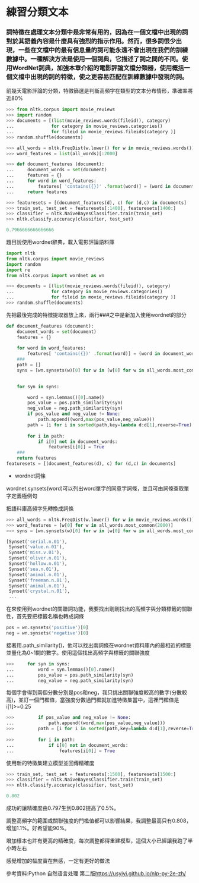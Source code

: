 練習分類文本
==

### 詞特徵在處理文本分類中是非常有用的，因為在一個文檔中出現的詞對於其語義內容是什麼具有強烈的指示作用。然而，很多詞很少出現，一些在文檔中的最有信息量的詞可能永遠不會出現在我們的訓練數據中。一種解決方法是使用一個詞典，它描述了詞之間的不同。使用WordNet詞典，加強本章介紹的電影評論文檔分類器，使用概括一個文檔中出現的詞的特徵，使之更容易匹配在訓練數據中發現的詞。

前幾天電影評論的分類，特徵篩選是判斷高頻字在類型的文本分布情形，準確率將近80%
```python
>>> from nltk.corpus import movie_reviews
>>> import random
>>> documents = [(list(movie_reviews.words(fileid)), category)
...              for category in movie_reviews.categories()
...              for fileid in movie_reviews.fileids(category )]
>>> random.shuffle(documents)

>>> all_words = nltk.FreqDist(w.lower() for w in movie_reviews.words())
>>> word_features = list(all_words)[:2000] 

>>> def document_features (document): 
...     document_words = set(document)
...     features = {}
...     for word in word_features:
...         features[ 'contains({})' .format(word)] = (word in document_words)
...     return features

>>> featuresets = [(document_features(d), c) for (d,c) in documents]
>>> train_set, test_set = featuresets[:1400], featuresets[1400:]
>>> classifier = nltk.NaiveBayesClassifier.train(train_set)
>>> nltk.classify.accuracy(classifier, test_set)

0.7966666666666666
```

題目說使用wordnet辭典，載入電影評論語料庫

```python
import nltk
from nltk.corpus import movie_reviews
import random
import re
from nltk.corpus import wordnet as wn

>>> documents = [(list(movie_reviews.words(fileid)), category)
...              for category in movie_reviews.categories()
...              for fileid in movie_reviews.fileids(category )]
>>> random.shuffle(documents)
```

先把最後完成的特徵提取器放上來，兩行###之中是新加入使用wordnet的部分
```python
def document_features (document): 
    document_words = set(document)
    features = {}
    
    for word in word_features:
        features[ 'contains({})' .format(word)] = (word in document_words)
    ###
    path = []
    syns = [wn.synsets(w)[0] for w in [w[0] for w in all_words.most_common(5000)][2000:] if len(wn.synsets(w))>0]
    

    for syn in syns:

        word = syn.lemmas()[0].name()
        pos_value = pos.path_similarity(syn)
        neg_value = neg.path_similarity(syn)
        if pos_value and neg_value != None:
            path.append((word,max(pos_value,neg_value)))
        path = [i for i in sorted(path,key=lambda d:d[1],reverse=True) if  i[1]>=0.25]
        
        for i in path:
            if i[0] not in document_words:
                features[i[0]] = True
    ###
    return features
featuresets = [(document_features(d), c) for (d,c) in documents]
```

- wordnet詞條

wordnet.synsets(word)可以列出word單字的同意字詞條，並且可由詞條查取單字定義極例句

把語料庫高頻字先轉換成詞條
```python
>>> all_words = nltk.FreqDist(w.lower() for w in movie_reviews.words())
>>> word_features = [w[0] for w in all_words.most_common(2000)]
>>> syns = [wn.synsets(w)[0] for w in [w[0] for w in all_words.most_common(5000)][2000:] if len(wn.synsets(w))>0]

[Synset('serial.n.01'),
 Synset('value.n.01'),
 Synset('miss.v.01'),
 Synset('oliver.n.01'),
 Synset('hollow.n.01'),
 Synset('sea.n.01'),
 Synset('animal.n.01'),
 Synset('freeman.n.01'),
 Synset('animal.n.01'),
 Synset('crystal.n.01'),
 ...
```

在來使用到wordnet的關聯詞功能，我要找出剛剛找出的高頻字與分類標籤的關聯性，首先要把標籤名稱也轉成詞條
```python
pos = wn.synsets('positive')[0]
neg = wn.synsets('negative')[0]
```
接著用.path_similarity()，他可以找出兩詞條在wordnet資料庫內的最相近的標籤並量化為0~1間的數字。使用這個找出高頻字與標籤的關聯強度
```python
>>>     for syn in syns:
...         word = syn.lemmas()[0].name()
...         pos_value = pos.path_similarity(syn)
...         neg_value = neg.path_similarity(syn)
```

每個字會得到兩個分數分別是pos和neg，我只挑出關聯強度較高的數字(分數較高)，並訂一個門檻值，當強度分數過門檻就加進特徵集當中，這裡門檻值是i[1]>=0.25
```python
>>>         if pos_value and neg_value != None:
...             path.append((word,max(pos_value,neg_value)))
>>>         path = [i for i in sorted(path,key=lambda d:d[1],reverse=True) if  i[1]>=0.25]
        
>>>         for i in path:
...             if i[0] not in document_words:
...                 features[i[0]] = True
```

使用新的特徵集建立模型並回傳精確度
```python
>>> train_set, test_set = featuresets[:1500], featuresets[1500:]
>>> classifier = nltk.NaiveBayesClassifier.train(train_set)
>>> nltk.classify.accuracy(classifier, test_set)

0.802
```

成功的讓精確度由0.797生到0.802提高了0.5%。

調整高頻字的範圍或關聯強度的門檻值都可以影響結果，我調整最高只有0.808，增加1.1%。好希望能90%。

增加樣本也許有更高的精確度，每次調整都得重建模型，這個大小已經讓我跑了半小時左右

感覺增加的幅度實在無感，一定有更好的做法

參考資料:Python 自然语言处理 第二版<https://usyiyi.github.io/nlp-py-2e-zh/>
